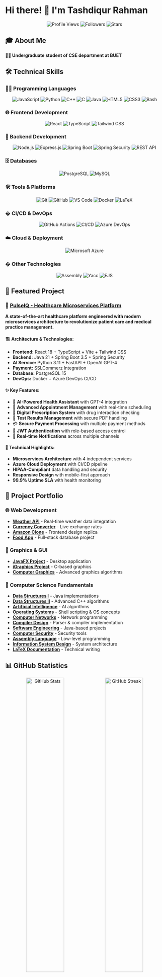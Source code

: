 # Hi there! 👋 I'm Tashdiqur Rahman


<div align="center">
  <img src="https://komarev.com/ghpvc/?username=TashdiqurRahmanShifat&color=brightgreen&style=flat-square" alt="Profile Views"/>
  <img src="https://img.shields.io/github/followers/TashdiqurRahmanShifat?label=Followers&style=flat-square&color=blue" alt="Followers"/>
  <img src="https://img.shields.io/github/stars/TashdiqurRahmanShifat?label=Stars&style=flat-square&color=yellow" alt="Stars"/>
</div>

## 🎓 About Me

**👨‍🎓 Undergraduate student of CSE department at BUET**


## 🛠️ Technical Skills

### 👨‍💻 Programming Languages
<div align="center">
  
![JavaScript](https://img.shields.io/badge/JAVASCRIPT-F7DF1E?style=for-the-badge&logo=javascript&logoColor=black)
![Python](https://img.shields.io/badge/PYTHON-3776AB?style=for-the-badge&logo=python&logoColor=white)
![C++](https://img.shields.io/badge/C++-00599C?style=for-the-badge&logo=cplusplus&logoColor=white)
![C](https://img.shields.io/badge/C-A8B9CC?style=for-the-badge&logo=c&logoColor=black)
![Java](https://img.shields.io/badge/JAVA-ED8B00?style=for-the-badge&logo=java&logoColor=white)
![HTML5](https://img.shields.io/badge/HTML5-E34F26?style=for-the-badge&logo=html5&logoColor=white)
![CSS3](https://img.shields.io/badge/CSS3-1572B6?style=for-the-badge&logo=css3&logoColor=white)
![Bash](https://img.shields.io/badge/BASH-4EAA25?style=for-the-badge&logo=gnubash&logoColor=white)

</div>

### 🌐 Frontend Development
<div align="center">
  
![React](https://img.shields.io/badge/REACT-61DAFB?style=for-the-badge&logo=react&logoColor=black)
![TypeScript](https://img.shields.io/badge/TYPESCRIPT-3178C6?style=for-the-badge&logo=typescript&logoColor=white)
![Tailwind CSS](https://img.shields.io/badge/TAILWIND_CSS-06B6D4?style=for-the-badge&logo=tailwindcss&logoColor=white)

</div>

### 🔧 Backend Development
<div align="center">
  
![Node.js](https://img.shields.io/badge/NODE.JS-339933?style=for-the-badge&logo=nodedotjs&logoColor=white)
![Express.js](https://img.shields.io/badge/EXPRESS.JS-000000?style=for-the-badge&logo=express&logoColor=white)
![Spring Boot](https://img.shields.io/badge/SPRING_BOOT-6DB33F?style=for-the-badge&logo=springboot&logoColor=white)
![Spring Security](https://img.shields.io/badge/SPRING_SECURITY-6DB33F?style=for-the-badge&logo=springsecurity&logoColor=white)
![REST API](https://img.shields.io/badge/REST_API-FF6C37?style=for-the-badge&logo=api&logoColor=white)

</div>

### 🗄️ Databases
<div align="center">
  
![PostgreSQL](https://img.shields.io/badge/POSTGRESQL-4169E1?style=for-the-badge&logo=postgresql&logoColor=white)
![MySQL](https://img.shields.io/badge/MYSQL-4479A1?style=for-the-badge&logo=mysql&logoColor=white)

</div>

### 🛠️ Tools & Platforms
<div align="center">
  
![Git](https://img.shields.io/badge/GIT-F05032?style=for-the-badge&logo=git&logoColor=white)
![GitHub](https://img.shields.io/badge/GITHUB-181717?style=for-the-badge&logo=github&logoColor=white)
![VS Code](https://img.shields.io/badge/VS_CODE-007ACC?style=for-the-badge&logo=visualstudiocode&logoColor=white)
![Docker](https://img.shields.io/badge/DOCKER-2496ED?style=for-the-badge&logo=docker&logoColor=white)
![LaTeX](https://img.shields.io/badge/LATEX-008080?style=for-the-badge&logo=latex&logoColor=white)

</div>

### � CI/CD & DevOps
<div align="center">
  
![GitHub Actions](https://img.shields.io/badge/GITHUB_ACTIONS-2088FF?style=for-the-badge&logo=githubactions&logoColor=white)
![CI/CD](https://img.shields.io/badge/CI%2FCD-FF5722?style=for-the-badge&logo=githubactions&logoColor=white)
![Azure DevOps](https://img.shields.io/badge/AZURE_DEVOPS-0078D7?style=for-the-badge&logo=azuredevops&logoColor=white)

</div>

### ☁️ Cloud & Deployment
<div align="center">
  
![Microsoft Azure](https://img.shields.io/badge/MICROSOFT_AZURE-0078D4?style=for-the-badge&logo=microsoftazure&logoColor=white)

</div>

### � Other Technologies
<div align="center">
  
![Assembly](https://img.shields.io/badge/ASSEMBLY-525252?style=for-the-badge&logo=assemblyscript&logoColor=white)
![Yacc](https://img.shields.io/badge/YACC-FF6B6B?style=for-the-badge&logo=gnu&logoColor=white)
![EJS](https://img.shields.io/badge/EJS-B4CA65?style=for-the-badge&logo=ejs&logoColor=black)

</div>

## 🎯 Featured Project

### 🏥 **[PulseIQ - Healthcare Microservices Platform](https://github.com/TashdiqurRahmanShifat/PulseIQ)**

**A state-of-the-art healthcare platform engineered with modern microservices architecture to revolutionize patient care and medical practice management.**

#### 🏗️ **Architecture & Technologies:**
- **Frontend:** React 18 + TypeScript + Vite + Tailwind CSS
- **Backend:** Java 21 + Spring Boot 3.5 + Spring Security
- **AI Service:** Python 3.11 + FastAPI + OpenAI GPT-4
- **Payment:** SSLCommerz Integration
- **Database:** PostgreSQL 15
- **DevOps:** Docker + Azure DevOps CI/CD

#### ✨ **Key Features:**
- 🤖 **AI-Powered Health Assistant** with GPT-4 integration
- 📅 **Advanced Appointment Management** with real-time scheduling
- 💊 **Digital Prescription System** with drug interaction checking
- 🧪 **Test Results Management** with secure PDF handling
- 💳 **Secure Payment Processing** with multiple payment methods
- 🔐 **JWT Authentication** with role-based access control
- 📱 **Real-time Notifications** across multiple channels

#### 🌟 **Technical Highlights:**
- **Microservices Architecture** with 4 independent services
- **Azure Cloud Deployment** with CI/CD pipeline
- **HIPAA-Compliant** data handling and security
- **Responsive Design** with mobile-first approach
- **99.9% Uptime SLA** with health monitoring

## 🎯 Project Portfolio

### 🌐 **Web Development**
- **[Weather API](https://github.com/TashdiqurRahmanShifat/Weather-API)** - Real-time weather data integration
- **[Currency Converter](https://github.com/TashdiqurRahmanShifat/Currency-Converter)** - Live exchange rates
- **[Amazon Clone](https://github.com/TashdiqurRahmanShifat/Amazon-Clone-Using-CSS)** - Frontend design replica
- **[Food App](https://github.com/TashdiqurRahmanShifat/FoodApp-CSE216-DataBase-Project)** - Full-stack database project

### 🎨 **Graphics & GUI**
- **[JavaFX Project](https://github.com/TashdiqurRahmanShifat/Level-1_Term-2_JavaFX_Project)** - Desktop application
- **[iGraphics Project](https://github.com/TashdiqurRahmanShifat/Level-1_Term-1_IGraphics_Project)** - C-based graphics
- **[Computer Graphics](https://github.com/TashdiqurRahmanShifat/CSE-410-Graphics)** - Advanced graphics algorithms

### 🧠 **Computer Science Fundamentals**
- **[Data Structures I](https://github.com/TashdiqurRahmanShifat/CSE204-DSA-I)** - Java implementations
- **[Data Structures II](https://github.com/TashdiqurRahmanShifat/CSE208-DSA-II)** - Advanced C++ algorithms
- **[Artificial Intelligence](https://github.com/TashdiqurRahmanShifat/CSE318-Artificial_Intelligence)** - AI algorithms
- **[Operating Systems](https://github.com/TashdiqurRahmanShifat/CSE314-OS)** - Shell scripting & OS concepts
- **[Computer Networks](https://github.com/TashdiqurRahmanShifat/CSE322-ComputerNetwork)** - Network programming
- **[Compiler Design](https://github.com/TashdiqurRahmanShifat/CSE310-Compiler)** - Parser & compiler implementation
- **[Software Engineering](https://github.com/TashdiqurRahmanShifat/CSE308-Software_Engineering)** - Java-based projects
- **[Computer Security](https://github.com/TashdiqurRahmanShifat/CSE-406-Computer-Security)** - Security tools
- **[Assembly Language](https://github.com/TashdiqurRahmanShifat/CSE-316-Assembly)** - Low-level programming
- **[Information System Design](https://github.com/TashdiqurRahmanShifat/CSE326-ISD)** - System architecture
- **[LaTeX Documentation](https://github.com/TashdiqurRahmanShifat/CSE300-Latex)** - Technical writing

## 📊 GitHub Statistics

<div align="center">
  <img width="49%" src="https://github-readme-stats.vercel.app/api?username=TashdiqurRahmanShifat&show_icons=true&theme=tokyonight&hide_border=true" alt="GitHub Stats"/>
  <img width="49%" src="https://github-readme-streak-stats.herokuapp.com/?user=TashdiqurRahmanShifat&theme=tokyonight&hide_border=true" alt="GitHub Streak"/>
</div>

<div align="center">
  <img width="60%" src="https://github-readme-stats.vercel.app/api/top-langs/?username=TashdiqurRahmanShifat&layout=compact&theme=tokyonight&hide_border=true&langs_count=10" alt="Most Used Languages"/>
</div>

## 🏆 GitHub Activity Graph

<div align="center">
  <img src="https://github-readme-activity-graph.vercel.app/graph?username=TashdiqurRahmanShifat&theme=tokyo-night&hide_border=true&area=true" alt="Contribution Graph"/>
</div>

## 📫 Connect With Me

<div align="center">
  
[![Portfolio](https://img.shields.io/badge/🌐_Portfolio-4285F4?style=for-the-badge&logoColor=white)](https://tashdiqurrahmanshifat.github.io/)
[![LinkedIn](https://img.shields.io/badge/LinkedIn-0077B5?style=for-the-badge&logo=linkedin&logoColor=white)](https://www.linkedin.com/in/tashdiqur-shifat-606608277)
[![Email](https://img.shields.io/badge/📧_Email-EA4335?style=for-the-badge&logoColor=white)](mailto:tashdiqurshifat@gmail.com)
[![GitHub](https://img.shields.io/badge/GitHub-181717?style=for-the-badge&logo=github&logoColor=white)](https://github.com/TashdiqurRahmanShifat)

</div>

---

<div align="center">
  <img src="https://capsule-render.vercel.app/api?type=waving&color=gradient&height=100&section=footer" alt="Footer"/>
</div>

<div align="center">
  
**⭐ "The best way to predict the future is to create it." - Peter Drucker**

*Thanks for visiting! Feel free to explore my repositories and connect for collaboration opportunities!* 🚀

</div></content>
